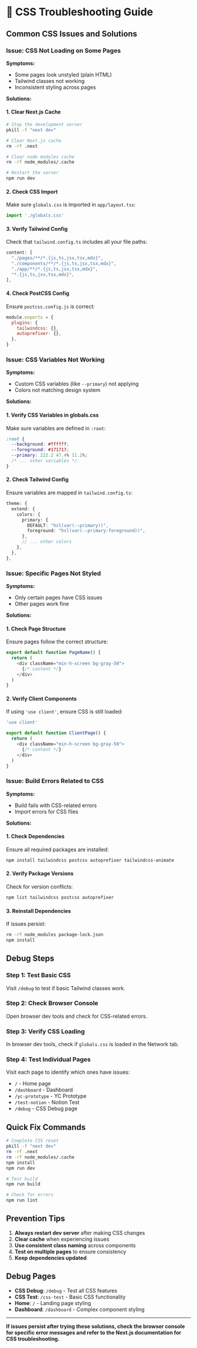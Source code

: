 # 🎨 CSS Troubleshooting Guide

## Common CSS Issues and Solutions

### Issue: CSS Not Loading on Some Pages

**Symptoms:**
- Some pages look unstyled (plain HTML)
- Tailwind classes not working
- Inconsistent styling across pages

**Solutions:**

#### 1. Clear Next.js Cache
```bash
# Stop the development server
pkill -f "next dev"

# Clear Next.js cache
rm -rf .next

# Clear node modules cache
rm -rf node_modules/.cache

# Restart the server
npm run dev
```

#### 2. Check CSS Import
Make sure `globals.css` is imported in `app/layout.tsx`:
```typescript
import './globals.css'
```

#### 3. Verify Tailwind Config
Check that `tailwind.config.ts` includes all your file paths:
```typescript
content: [
  "./pages/**/*.{js,ts,jsx,tsx,mdx}",
  "./components/**/*.{js,ts,jsx,tsx,mdx}",
  "./app/**/*.{js,ts,jsx,tsx,mdx}",
  "*.{js,ts,jsx,tsx,mdx}",
],
```

#### 4. Check PostCSS Config
Ensure `postcss.config.js` is correct:
```javascript
module.exports = {
  plugins: {
    tailwindcss: {},
    autoprefixer: {},
  },
}
```

### Issue: CSS Variables Not Working

**Symptoms:**
- Custom CSS variables (like `--primary`) not applying
- Colors not matching design system

**Solutions:**

#### 1. Verify CSS Variables in globals.css
Make sure variables are defined in `:root`:
```css
:root {
  --background: #ffffff;
  --foreground: #171717;
  --primary: 222.2 47.4% 11.2%;
  /* ... other variables */
}
```

#### 2. Check Tailwind Config
Ensure variables are mapped in `tailwind.config.ts`:
```typescript
theme: {
  extend: {
    colors: {
      primary: {
        DEFAULT: "hsl(var(--primary))",
        foreground: "hsl(var(--primary-foreground))",
      },
      // ... other colors
    },
  },
},
```

### Issue: Specific Pages Not Styled

**Symptoms:**
- Only certain pages have CSS issues
- Other pages work fine

**Solutions:**

#### 1. Check Page Structure
Ensure pages follow the correct structure:
```typescript
export default function PageName() {
  return (
    <div className="min-h-screen bg-gray-50">
      {/* content */}
    </div>
  )
}
```

#### 2. Verify Client Components
If using `'use client'`, ensure CSS is still loaded:
```typescript
'use client'

export default function ClientPage() {
  return (
    <div className="min-h-screen bg-gray-50">
      {/* content */}
    </div>
  )
}
```

### Issue: Build Errors Related to CSS

**Symptoms:**
- Build fails with CSS-related errors
- Import errors for CSS files

**Solutions:**

#### 1. Check Dependencies
Ensure all required packages are installed:
```bash
npm install tailwindcss postcss autoprefixer tailwindcss-animate
```

#### 2. Verify Package Versions
Check for version conflicts:
```bash
npm list tailwindcss postcss autoprefixer
```

#### 3. Reinstall Dependencies
If issues persist:
```bash
rm -rf node_modules package-lock.json
npm install
```

## Debug Steps

### Step 1: Test Basic CSS
Visit `/debug` to test if basic Tailwind classes work.

### Step 2: Check Browser Console
Open browser dev tools and check for CSS-related errors.

### Step 3: Verify CSS Loading
In browser dev tools, check if `globals.css` is loaded in the Network tab.

### Step 4: Test Individual Pages
Visit each page to identify which ones have issues:
- `/` - Home page
- `/dashboard` - Dashboard
- `/yc-prototype` - YC Prototype
- `/test-notion` - Notion Test
- `/debug` - CSS Debug page

## Quick Fix Commands

```bash
# Complete CSS reset
pkill -f "next dev"
rm -rf .next
rm -rf node_modules/.cache
npm install
npm run dev

# Test build
npm run build

# Check for errors
npm run lint
```

## Prevention Tips

1. **Always restart dev server** after making CSS changes
2. **Clear cache** when experiencing issues
3. **Use consistent class naming** across components
4. **Test on multiple pages** to ensure consistency
5. **Keep dependencies updated**

## Debug Pages

- **CSS Debug**: `/debug` - Test all CSS features
- **CSS Test**: `/css-test` - Basic CSS functionality
- **Home**: `/` - Landing page styling
- **Dashboard**: `/dashboard` - Complex component styling

---

**If issues persist after trying these solutions, check the browser console for specific error messages and refer to the Next.js documentation for CSS troubleshooting.** 